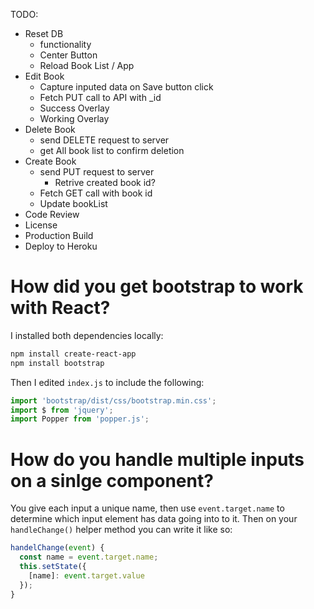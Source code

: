 TODO:
- Reset DB
  * functionality
  * Center Button
  - Reload Book List / App
- Edit Book
  * Capture inputed data on Save button click
  * Fetch PUT call to API with _id
  - Success Overlay
  - Working Overlay
- Delete Book
  - send DELETE request to server
  - get All book list to confirm deletion
- Create Book
  - send PUT request to server
    - Retrive created book id?
  - Fetch GET call with book id
  - Update bookList
- Code Review
- License
- Production Build
- Deploy to Heroku


# How did you get bootstrap to work with React?
I installed both dependencies locally:
```bash
npm install create-react-app
npm install bootstrap
```
Then I edited `index.js` to include the following:
```javascript
import 'bootstrap/dist/css/bootstrap.min.css';
import $ from 'jquery';
import Popper from 'popper.js';
```

# How do you handle multiple inputs on a sinlge component?
You give each input a unique name, then use `event.target.name` to determine which input element has data going into to it. Then on your `handleChange()` helper method you can write it like so:
```javascript
handelChange(event) {
  const name = event.target.name;
  this.setState({
    [name]: event.target.value
  });
}
```
